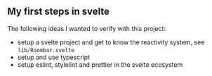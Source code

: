 ## My first steps in svelte

The following ideas I wanted to verify with this project:

- setup a svelte project and get to know the reactivity system, see `lib/Roombar.svelte`
- setup and use typescript
- setup eslint, stylelint and prettier in the svelte ecosystem
